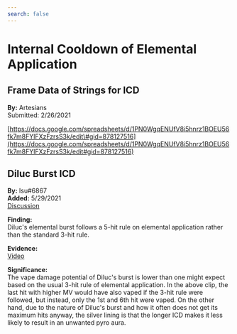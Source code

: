 ```yaml
---
search: false
---
```


# Internal Cooldown of Elemental Application

## **Frame Data of Strings for ICD**

**By:** Artesians  
Submitted: 2/26/2021

[https://docs.google.com/spreadsheets/d/1PN0WgqENUfV8i5hnrz1BOEU56fk7m8FYlFXzFzrsS3k/edit\#gid=878127516](https://docs.google.com/spreadsheets/d/1PN0WgqENUfV8i5hnrz1BOEU56fk7m8FYlFXzFzrsS3k/edit#gid=878127516)

## Diluc Burst ICD

**By:** Isu\#6867  
**Added:** 5/29/2021  
[Discussion](https://tickettool.xyz/direct?url=https://cdn.discordapp.com/attachments/845447638719266826/848323323459928085/transcript-diluc-burst-icd.html)

**Finding:**  
Diluc's elemental burst follows a 5-hit rule on elemental application rather than the standard 3-hit rule.

**Evidence:**  
[Video](https://youtu.be/BaBQi0GZOEU)

**Significance:**  
The vape damage potential of Diluc's burst is lower than one might expect based on the usual 3-hit rule of elemental application. In the above clip, the last hit with higher MV would have also vaped if the 3-hit rule were followed, but instead, only the 1st and 6th hit were vaped. On the other hand, due to the nature of Diluc's burst and how it often does not get its maximum hits anyway, the silver lining is that the longer ICD makes it less likely to result in an unwanted pyro aura.

